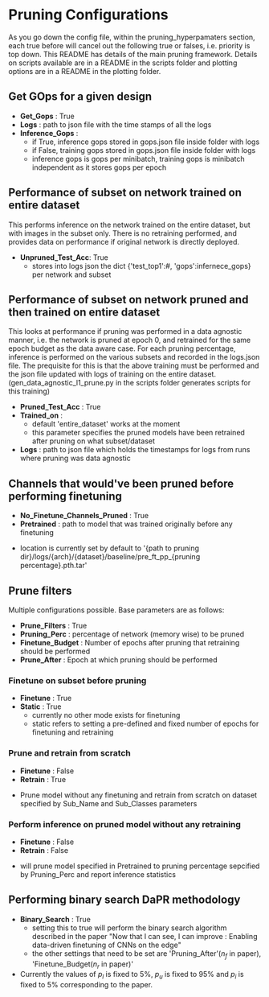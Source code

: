 # Pruning Configurations 
As you go down the config file, within the pruning_hyperpamaters section, each true before will cancel out the following true or falses, i.e. priority is top down.
This README has details of the main pruning framework. Details on scripts available are in a README in the scripts folder and plotting options are in a README in the plotting folder. 

## Get GOps for a given design
- **Get\_Gops** : True
- **Logs** : path to json file with the time stamps of all the logs  
- **Inference\_Gops** : 
    * if True, inference gops stored in gops.json file inside folder with logs 
    * if False, training gops stored in gops.json file inside folder with logs
    * inference gops is gops per minibatch, training gops is minibatch independent as it stores gops per epoch

## Performance of subset on network trained on entire dataset
This performs inference on the network trained on the entire dataset, but with images in the subset only.
There is no retraining performed, and provides data on performance if original network is directly deployed.
- **Unpruned\_Test\_Acc**: True
    * stores into logs json the dict {'test_top1':#, 'gops':infernece\_gops} per network and subset

## Performance of subset on network pruned and then trained on entire dataset 
This looks at performance if pruning was performed in a data agnostic manner, i.e. the network is pruned at epoch 0, 
and retrained for the same epoch budget as the data aware case. 
For each pruning percentage, inference is performed on the various subsets and recorded in the logs.json file. 
The prequisite for this is that the above training must be performed and the json file updated with logs of training 
on the entire dataset. (gen_data_agnostic_l1_prune.py in the scripts folder generates scripts for this training) 
- **Pruned\_Test\_Acc** : True
- **Trained\_on** : 
    * default 'entire\_dataset' works at the moment 
    * this parameter specifies the pruned models have been retrained after pruning on what subset/dataset
- **Logs** : path to json file which holds the timestamps for logs from runs where pruning was data agnostic 

## Channels that would've been pruned before performing finetuning
- **No_Finetune_Channels_Pruned** : True
- **Pretrained** : path to model that was trained originally before any finetuning

* location is currently set by default to '{path to pruning dir}/logs/{arch}/{dataset}/baseline/pre\_ft\_pp\_{pruning percentage}.pth.tar'

## Prune filters 
Multiple configurations possible. Base parameters are as follows: 
- **Prune_Filters** : True
- **Pruning_Perc** : percentage of network (memory wise) to be pruned
- **Finetune_Budget** : Number of epochs after pruning that retraining should be performed 
- **Prune_After** : Epoch at which pruning should be performed 
### Finetune on subset before pruning
- **Finetune** : True 
- **Static** : True 
    * currently no other mode exists for finetuning
    * static refers to setting a pre-defined and fixed number of epochs for finetuning and retraining
### Prune and retrain from scratch
- **Finetune** : False
- **Retrain** : True
* Prune model without any finetuning and retrain from scratch on dataset specified by Sub_Name and Sub_Classes parameters
### Perform inference on pruned model without any retraining
- **Finetune** : False
- **Retrain** : False
* will prune model specified in Pretrained to pruning percentage sepcified by Pruning_Perc and report inference statistics 

## Performing binary search DaPR methodology 
- **Binary_Search** : True
    * setting this to true will perform the binary search algorithm described in the paper "Now that I can see, I can improve : Enabling data-driven finetuning of CNNs on the edge"
    * the other settings that need to be set are 'Pruning_After'(*n<sub>f</sub>* in paper), 'Finetune_Budget(*n<sub>r</sub>* in paper)'
- Currently the values of *p<sub>l</sub>* is fixed to 5%, *p<sub>u</sub>* is fixed to 95% and *p<sub>i</sub>* is fixed to 5% corresponding to the paper.

